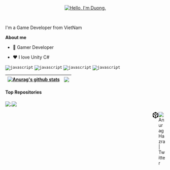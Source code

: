 <p align="center"><a href="https://anuraghazra.github.io"><img width="80%" alt="Hello, I'm Duong." src="./assets/gh-readme-header.png" /></a></p>

<br />

I'm a Game Developer from VietNam

**About me**

- 💼 Gamer Developer

- ❤️ I love Unity C#

<code><img height="50" alt="javascript" src="https://upload.wikimedia.org/wikipedia/commons/b/bd/Logo_C_sharp.svg"></code>
<code><img height="50" alt="javascript" src="https://upload.wikimedia.org/wikipedia/commons/1/18/ISO_C%2B%2B_Logo.svg"></code>
<code><img height="50" alt="javascript" src="https://upload.wikimedia.org/wikipedia/commons/1/18/C_Programming_Language.svg"></code>
<code><img height="50" alt="javascript" src="https://images.seeklogo.com/logo-png/27/1/java-logo-png_seeklogo-273556.png"></code>

| <a href="https://github.com/anuraghazra/github-readme-stats"><img align="center" src="https://github-readme-stats.vercel.app/api?username=anuraghazra&show_icons=true&include_all_commits=true&theme=buefy&hide_border=true" alt="Anurag's github stats" /></a> | <a href="https://github.com/anuraghazra/github-readme-stats"><img align="center" src="https://github-readme-stats.vercel.app/api/top-langs/?username=anuraghazra&layout=compact&theme=buefy&hide_border=true" /></a> |
| ------------- | ------------- |

#### Top Repositories


<a href="https://github.com/anuraghazra/github-readme-stats">
  <img align="center" src="https://github-readme-stats.vercel.app/api/pin/?username=anuraghazra&repo=github-readme-stats&theme=buefy" />
</a>
<a href="https://github.com/anuraghazra/anuraghazra.github.io">
  <img align="center" src="https://github-readme-stats.vercel.app/api/pin/?username=anuraghazra&repo=anuraghazra.github.io&theme=buefy" />
</a>

<br />
<br />

<a href="https://twitter.com/anuraghazru">
  <img align="right" alt="Anurag Hazra | Twitter" width="21px" src="https://raw.githubusercontent.com/anuraghazra/anuraghazra/master/assets/twitter.svg" />
</a>
<a href="https://codesandbox.io/u/anuraghazra">
  <img align="right" alt="Anurag Hazra | CodeSandbox" width="20px" src="https://raw.githubusercontent.com/anuraghazra/anuraghazra/master/assets/codesandbox.svg" />
</a>
